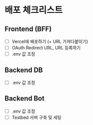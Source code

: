 # 배포 체크리스트

## Frontend (BFF)

- [ ] Vercel에 배포하기 (+ URL 가져다붙이기)
- [ ] OAuth Redirect URL, URL 등록하기
- [ ] .env 값 조정

## Backend DB

- [ ] .env 값 조정

## Backend Bot

- [ ] .env 값 조정
- [ ] Testbed 서버 구축 및 세팅
